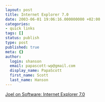 ```yaml
---
layout: post
title: Internet Explorer 7.0
date: 2003-06-01 19:06:16.000000000 +02:00
categories:
- quick links
tags: []
status: publish
type: post
published: true
meta: {}
author:
  login: shanson
  email: papascott-wp@gmail.com
  display_name: PapaScott
  first_name: Scott
  last_name: Hanson
---
```

<p><a title="Does Internet Explorer really matter anymore?" href="http://www.joelonsoftware.com/news/20030601.html">Joel on Software: Internet Explorer 7.0</a></p>
